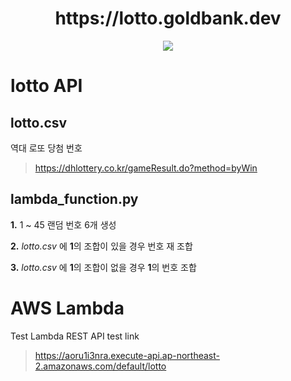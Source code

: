 <h1 align="center"> https://lotto.goldbank.dev </h1>
<p align="center">
  <img src="https://img.shields.io/badge/language-javascript, python-succcess?style"/>
</p>

# lotto API

## lotto.csv
역대 로또 당첨 번호

> https://dhlottery.co.kr/gameResult.do?method=byWin

## lambda_function.py

**1.** 1 ~ 45 랜덤 번호 6개 생성

**2.** *lotto.csv* 에 **1**의 조합이 있을 경우 번호 재 조합

**3.** *lotto.csv* 에 **1**의 조합이 없을 경우 **1**의 번호 조합 


# AWS Lambda

Test Lambda REST API test link

> https://aoru1i3nra.execute-api.ap-northeast-2.amazonaws.com/default/lotto
